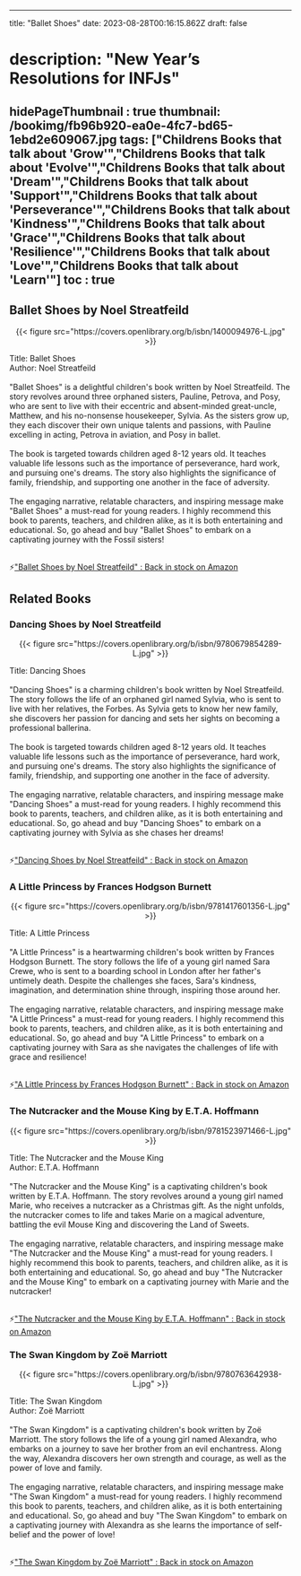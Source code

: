 
---
title: "Ballet Shoes"
date: 2023-08-28T00:16:15.862Z
draft: false
# description: "New Year’s Resolutions for INFJs"
hidePageThumbnail : true
thumbnail: /bookimg/fb96b920-ea0e-4fc7-bd65-1ebd2e609067.jpg
tags: ["Childrens Books that talk about 'Grow'","Childrens Books that talk about 'Evolve'","Childrens Books that talk about 'Dream'","Childrens Books that talk about 'Support'","Childrens Books that talk about 'Perseverance'","Childrens Books that talk about 'Kindness'","Childrens Books that talk about 'Grace'","Childrens Books that talk about 'Resilience'","Childrens Books that talk about 'Love'","Childrens Books that talk about 'Learn'"]
toc : true
---
## Ballet Shoes by Noel Streatfeild

<center>
{{< figure src="https://covers.openlibrary.org/b/isbn/1400094976-L.jpg" >}}
</center>

Title: Ballet Shoes</br>
Author: Noel Streatfeild</br></br>
"Ballet Shoes" is a delightful children's book written by Noel Streatfeild. The story revolves around three orphaned sisters, Pauline, Petrova, and Posy, who are sent to live with their eccentric and absent-minded great-uncle, Matthew, and his no-nonsense housekeeper, Sylvia. As the sisters grow up, they each discover their own unique talents and passions, with Pauline excelling in acting, Petrova in aviation, and Posy in ballet.</br></br>
The book is targeted towards children aged 8-12 years old. It teaches valuable life lessons such as the importance of perseverance, hard work, and pursuing one's dreams. The story also highlights the significance of family, friendship, and supporting one another in the face of adversity.</br></br>
The engaging narrative, relatable characters, and inspiring message make "Ballet Shoes" a must-read for young readers. I highly recommend this book to parents, teachers, and children alike, as it is both entertaining and educational. So, go ahead and buy "Ballet Shoes" to embark on a captivating journey with the Fossil sisters!</br></br>

<p>⚡<a id="aflink" href="https://www.amazon.com/gp/search?ie=UTF8&tag=klayu00-20&linkCode=ur2&linkId=6639bed89a8ad8dd2705e40644eb43d3&camp=1789&creative=9325&index=books&keywords=Ballet Shoes by Noel Streatfeild" class="one" target="_blank" title='"Ballet Shoes by Noel Streatfeild" : Back in stock on Amazon'>"Ballet Shoes by Noel Streatfeild" : Back in stock on Amazon</a></p>

## Related Books
### Dancing Shoes by Noel Streatfeild
<center>
{{< figure src="https://covers.openlibrary.org/b/isbn/9780679854289-L.jpg" >}}
</center>

Title: Dancing Shoes</br></br>
"Dancing Shoes" is a charming children's book written by Noel Streatfeild. The story follows the life of an orphaned girl named Sylvia, who is sent to live with her relatives, the Forbes. As Sylvia gets to know her new family, she discovers her passion for dancing and sets her sights on becoming a professional ballerina.</br></br>
The book is targeted towards children aged 8-12 years old. It teaches valuable life lessons such as the importance of perseverance, hard work, and pursuing one's dreams. The story also highlights the significance of family, friendship, and supporting one another in the face of adversity.</br></br>
The engaging narrative, relatable characters, and inspiring message make "Dancing Shoes" a must-read for young readers. I highly recommend this book to parents, teachers, and children alike, as it is both entertaining and educational. So, go ahead and buy "Dancing Shoes" to embark on a captivating journey with Sylvia as she chases her dreams!</br></br>

<p>⚡<a id="aflink" href="https://www.amazon.com/gp/search?ie=UTF8&tag=klayu00-20&linkCode=ur2&linkId=6639bed89a8ad8dd2705e40644eb43d3&camp=1789&creative=9325&index=books&keywords=Dancing Shoes by Noel Streatfeild" class="one" target="_blank" title='"Dancing Shoes by Noel Streatfeild" : Back in stock on Amazon'>"Dancing Shoes by Noel Streatfeild" : Back in stock on Amazon</a></p>

### A Little Princess by Frances Hodgson Burnett
<center>
{{< figure src="https://covers.openlibrary.org/b/isbn/9781417601356-L.jpg" >}}
</center>

Title: A Little Princess</br></br>
"A Little Princess" is a heartwarming children's book written by Frances Hodgson Burnett. The story follows the life of a young girl named Sara Crewe, who is sent to a boarding school in London after her father's untimely death. Despite the challenges she faces, Sara's kindness, imagination, and determination shine through, inspiring those around her.</br></br>
The engaging narrative, relatable characters, and inspiring message make "A Little Princess" a must-read for young readers. I highly recommend this book to parents, teachers, and children alike, as it is both entertaining and educational. So, go ahead and buy "A Little Princess" to embark on a captivating journey with Sara as she navigates the challenges of life with grace and resilience!</br></br>

<p>⚡<a id="aflink" href="https://www.amazon.com/gp/search?ie=UTF8&tag=klayu00-20&linkCode=ur2&linkId=6639bed89a8ad8dd2705e40644eb43d3&camp=1789&creative=9325&index=books&keywords=A Little Princess by Frances Hodgson Burnett" class="one" target="_blank" title='"A Little Princess by Frances Hodgson Burnett" : Back in stock on Amazon'>"A Little Princess by Frances Hodgson Burnett" : Back in stock on Amazon</a></p>

### The Nutcracker and the Mouse King by E.T.A. Hoffmann
<center>
{{< figure src="https://covers.openlibrary.org/b/isbn/9781523971466-L.jpg" >}}
</center>

Title: The Nutcracker and the Mouse King</br>
Author: E.T.A. Hoffmann</br></br>
"The Nutcracker and the Mouse King" is a captivating children's book written by E.T.A. Hoffmann. The story revolves around a young girl named Marie, who receives a nutcracker as a Christmas gift. As the night unfolds, the nutcracker comes to life and takes Marie on a magical adventure, battling the evil Mouse King and discovering the Land of Sweets.</br></br>
The engaging narrative, relatable characters, and inspiring message make "The Nutcracker and the Mouse King" a must-read for young readers. I highly recommend this book to parents, teachers, and children alike, as it is both entertaining and educational. So, go ahead and buy "The Nutcracker and the Mouse King" to embark on a captivating journey with Marie and the nutcracker!</br></br>

<p>⚡<a id="aflink" href="https://www.amazon.com/gp/search?ie=UTF8&tag=klayu00-20&linkCode=ur2&linkId=6639bed89a8ad8dd2705e40644eb43d3&camp=1789&creative=9325&index=books&keywords=The Nutcracker and the Mouse King by E.T.A. Hoffmann" class="one" target="_blank" title='"The Nutcracker and the Mouse King by E.T.A. Hoffmann" : Back in stock on Amazon'>"The Nutcracker and the Mouse King by E.T.A. Hoffmann" : Back in stock on Amazon</a></p>

### The Swan Kingdom by Zoë Marriott
<center>
{{< figure src="https://covers.openlibrary.org/b/isbn/9780763642938-L.jpg" >}}
</center>

Title: The Swan Kingdom</br>
Author: Zoë Marriott</br></br>
"The Swan Kingdom" is a captivating children's book written by Zoë Marriott. The story follows the life of a young girl named Alexandra, who embarks on a journey to save her brother from an evil enchantress. Along the way, Alexandra discovers her own strength and courage, as well as the power of love and family.</br></br>
The engaging narrative, relatable characters, and inspiring message make "The Swan Kingdom" a must-read for young readers. I highly recommend this book to parents, teachers, and children alike, as it is both entertaining and educational. So, go ahead and buy "The Swan Kingdom" to embark on a captivating journey with Alexandra as she learns the importance of self-belief and the power of love!</br></br>

<p>⚡<a id="aflink" href="https://www.amazon.com/gp/search?ie=UTF8&tag=klayu00-20&linkCode=ur2&linkId=6639bed89a8ad8dd2705e40644eb43d3&camp=1789&creative=9325&index=books&keywords=The Swan Kingdom by Zoë Marriott" class="one" target="_blank" title='"The Swan Kingdom by Zoë Marriott" : Back in stock on Amazon'>"The Swan Kingdom by Zoë Marriott" : Back in stock on Amazon</a></p>
